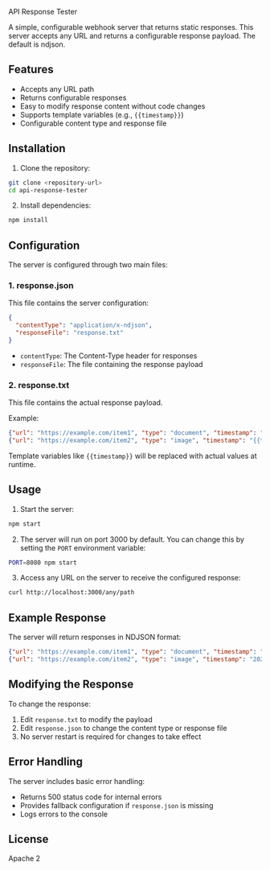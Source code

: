 API Response Tester

A simple, configurable webhook server that returns static responses. This server accepts any URL and returns a configurable response payload. The default is ndjson.

## Features

- Accepts any URL path
- Returns configurable responses
- Easy to modify response content without code changes
- Supports template variables (e.g., `{{timestamp}}`)
- Configurable content type and response file

## Installation

1. Clone the repository:
```bash
git clone <repository-url>
cd api-response-tester
```

2. Install dependencies:
```bash
npm install
```

## Configuration

The server is configured through two main files:

### 1. response.json
This file contains the server configuration:
```json
{
  "contentType": "application/x-ndjson",
  "responseFile": "response.txt"
}
```

- `contentType`: The Content-Type header for responses
- `responseFile`: The file containing the response payload

### 2. response.txt
This file contains the actual response payload.

Example:
```json
{"url": "https://example.com/item1", "type": "document", "timestamp": "{{timestamp}}"}
{"url": "https://example.com/item2", "type": "image", "timestamp": "{{timestamp}}"}
```

Template variables like `{{timestamp}}` will be replaced with actual values at runtime.

## Usage

1. Start the server:
```bash
npm start
```

2. The server will run on port 3000 by default. You can change this by setting the `PORT` environment variable:
```bash
PORT=8080 npm start
```

3. Access any URL on the server to receive the configured response:
```bash
curl http://localhost:3000/any/path
```

## Example Response

The server will return responses in NDJSON format:
```json
{"url": "https://example.com/item1", "type": "document", "timestamp": "2024-03-21T12:34:56.789Z"}
{"url": "https://example.com/item2", "type": "image", "timestamp": "2024-03-21T12:34:56.789Z"}
```

## Modifying the Response

To change the response:
1. Edit `response.txt` to modify the payload
2. Edit `response.json` to change the content type or response file
3. No server restart is required for changes to take effect

## Error Handling

The server includes basic error handling:
- Returns 500 status code for internal errors
- Provides fallback configuration if `response.json` is missing
- Logs errors to the console

## License

Apache 2